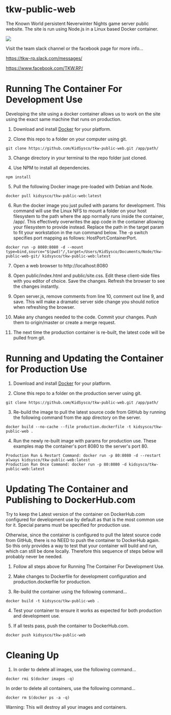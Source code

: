 # tkw-public-web
The Known World persistent Neverwinter Nights game server public website. The site is run using Node.js in a Linux based Docker container.

![](http://mherman.org/assets/img/blog/node-docker-logo.png)

Visit the team slack channel or the facebook page for more info...

https://tkw-rp.slack.com/messages/

https://www.facebook.com/TKW.RP/

# Running The Container For Development Use
Developing the site using a docker container allows us to work on the site using the exact same machine that runs on production.

1. Download and install [Docker](https://docs.docker.com/engine/installation/) for your platform.

2. Clone this repo to a folder on your computer using git.

```
git clone https://github.com/KidSysco/tkw-public-web.git /app/path/
```

3. Change directory in your terminal to the repo folder just cloned.

4. Use NPM to install all dependencies.

```
npm install
```

5. Pull the following Docker image pre-loaded with Debian and Node. 

```
docker pull kidsysco/tkw-public-web:latest
```

6. Run the docker image you just pulled with params for development. This command will use the Linux NFS to mount a folder on your host filesystem to the path where the app normally runs inside the container, /app/. This effectively overwrites the app code in the container allowing your filesystem to provide instead. Replace the path in the target param to fit your workstation in the run command below. The -p switch specifies port mapping as follows: HostPort:ContainerPort.

```
docker run -p 8080:8080 -d --mount type=bind,source="$(pwd)"/,target=/Users/KidSysco/Documents/Node/tkw-public-web-git/ kidsysco/tkw-public-web:latest

```

7. Open a web browser to http://localhost:8080

8. Open public/index.html and public/site.css. Edit these client-side files with you editor of choice. Save the changes. Refresh the browser to see the changes instantly.

9. Open server.js, remove comments from line 10, comment out line 9, and save. This will make a dramatic server side change you should notice when refreshing the browser.

10. Make any changes needed to the code. Commit your changes. Push them to origin/master or create a merge request.

11. The next time the production container is re-built, the latest code will be pulled from git.

# Running and Updating the Container for Production Use

1. Download and install [Docker](https://docs.docker.com/engine/installation/) for your platform.

2. Clone this repo to a folder on the production server using git.

```
git clone https://github.com/KidSysco/tkw-public-web.git /app/path/
```

3. Re-build the image to pull the latest source code from GitHub by running the following command from the app directory on the server.

```
docker build --no-cache --file production.dockerfile -t kidsysco/tkw-public-web .
```

4. Run the newly re-built image with params for production use. These examples map the container's port 8080 to the server's port 80.

```
Production Run & Restart Command: docker run -p 80:8080 -d --restart always kidsysco/tkw-public-web:latest 
Production Run Once Command: docker run -p 80:8080 -d kidsysco/tkw-public-web:latest 
```
# Updating The Container and Publishing to DockerHub.com

Try to keep the Latest version of the container on DockerHub.com configured for development use by default as that is the most common use for it. Special params must be specified for production use.

Otherwise, since the container is configured to pull the latest source code from GitHub, there is no NEED to push the container to DockerHub again. So this only provides a way to test that your container will build and run, which can still be done locally. Therefore this sequence of steps below will probably never be needed.

1. Follow all steps above for Running The Container For Development Use.

2. Make changes to Dockerfile for development configuration and production.dockerfile for production.

3. Re-build the container using the following command...

```
docker build -t kidsysco/tkw-public-web .
```

4. Test your container to ensure it works as expected for both production and development use.

5. If all tests pass, push the container to DockerHub.com.

```
docker push kidsysco/tkw-public-web
```

# Cleaning Up  
1. In order to delete all images, use the following command...
```
docker rmi $(docker images -q)
```

In order to delete all containers, use the following command...

```
docker rm $(docker ps -a -q)
```

Warning: This will destroy all your images and containers.